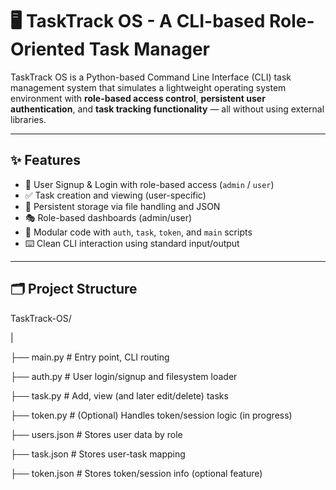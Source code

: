 # 🖥️ TaskTrack OS - A CLI-based Role-Oriented Task Manager

TaskTrack OS is a Python-based Command Line Interface (CLI) task management system that simulates a lightweight operating system environment with **role-based access control**, **persistent user authentication**, and **task tracking functionality** — all without using external libraries.

---

## ✨ Features

- 🔐 User Signup & Login with role-based access (`admin` / `user`)
- ✅ Task creation and viewing (user-specific)
- 📂 Persistent storage via file handling and JSON
- 🎭 Role-based dashboards (admin/user)
- 🧪 Modular code with `auth`, `task`, `token`, and `main` scripts
- ⌨️ Clean CLI interaction using standard input/output

---

## 🗂️ Project Structure

TaskTrack-OS/

|


├── main.py # Entry point, CLI routing

├── auth.py # User login/signup and filesystem loader

├── task.py # Add, view (and later edit/delete) tasks

├── token.py # (Optional) Handles token/session logic (in progress)

├── users.json # Stores user data by role

├── task.json # Stores user-task mapping

├── token.json # Stores token/session info (optional feature)

